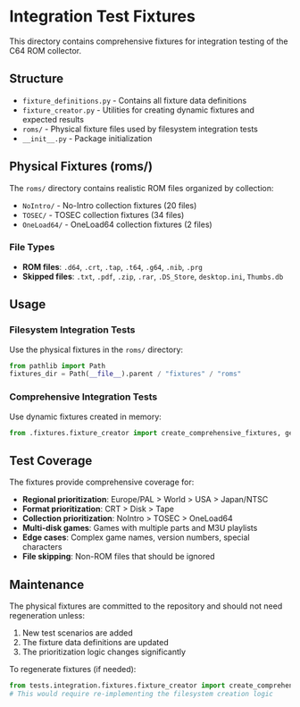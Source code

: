 # Integration Test Fixtures

This directory contains comprehensive fixtures for integration testing of the C64 ROM collector.

## Structure

- `fixture_definitions.py` - Contains all fixture data definitions
- `fixture_creator.py` - Utilities for creating dynamic fixtures and expected results
- `roms/` - Physical fixture files used by filesystem integration tests
- `__init__.py` - Package initialization

## Physical Fixtures (roms/)

The `roms/` directory contains realistic ROM files organized by collection:

- `NoIntro/` - No-Intro collection fixtures (20 files)
- `TOSEC/` - TOSEC collection fixtures (34 files)  
- `OneLoad64/` - OneLoad64 collection fixtures (2 files)

### File Types

- **ROM files**: `.d64`, `.crt`, `.tap`, `.t64`, `.g64`, `.nib`, `.prg`
- **Skipped files**: `.txt`, `.pdf`, `.zip`, `.rar`, `.DS_Store`, `desktop.ini`, `Thumbs.db`

## Usage

### Filesystem Integration Tests

Use the physical fixtures in the `roms/` directory:

```python
from pathlib import Path
fixtures_dir = Path(__file__).parent / "fixtures" / "roms"
```

### Comprehensive Integration Tests

Use dynamic fixtures created in memory:

```python
from .fixtures.fixture_creator import create_comprehensive_fixtures, get_expected_results
```

## Test Coverage

The fixtures provide comprehensive coverage for:

- **Regional prioritization**: Europe/PAL > World > USA > Japan/NTSC
- **Format prioritization**: CRT > Disk > Tape
- **Collection prioritization**: NoIntro > TOSEC > OneLoad64
- **Multi-disk games**: Games with multiple parts and M3U playlists
- **Edge cases**: Complex game names, version numbers, special characters
- **File skipping**: Non-ROM files that should be ignored

## Maintenance

The physical fixtures are committed to the repository and should not need regeneration unless:
1. New test scenarios are added
2. The fixture data definitions are updated
3. The prioritization logic changes significantly

To regenerate fixtures (if needed):
```python
from tests.integration.fixtures.fixture_creator import create_comprehensive_fixtures
# This would require re-implementing the filesystem creation logic
```

